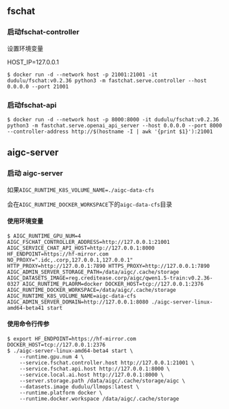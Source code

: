 ## fschat

### 启动fschat-controller

设置环境变量

HOST_IP=127.0.0.1


```
$ docker run -d --network host -p 21001:21001 -it dudulu/fschat:v0.2.36 python3 -m fastchat.serve.controller --host 0.0.0.0 --port 21001
```

### 启动fschat-api

```
$ docker run -d --network host -p 8000:8000 -it dudulu/fschat:v0.2.36 python3 -m fastchat.serve.openai_api_server --host 0.0.0.0 --port 8000 --controller-address http://$(hostname -I | awk '{print $1}'):21001
```


## aigc-server

### 启动 aigc-server

如果`AIGC_RUNTIME_K8S_VOLUME_NAME=./aigc-data-cfs`

会在`AIGC_RUNTIME_DOCKER_WORKSPACE`下的`aigc-data-cfs`目录

#### 使用环境变量

```
$ AIGC_RUNTIME_GPU_NUM=4 AIGC_FSCHAT_CONTROLLER_ADDRESS=http://127.0.0.1:21001 AIGC_SERVICE_CHAT_API_HOST=http://127.0.0.1:8000 HF_ENDPOINT=https://hf-mirror.com NO_PROXY=".idc,.corp,127.0.0.1,127.0.0.1" HTTP_PROXY=http://127.0.0.1:7890 HTTPS_PROXY=http://127.0.0.1:7890 AIGC_ADMIN_SERVER_STORAGE_PATH=/data/aigc/.cache/storage AIGC_DATASETS_IMAGE=reg.creditease.corp/aigc/qwen1.5-train:v0.2.36-0327 AIGC_RUNTIME_PLAORM=docker DOCKER_HOST=tcp://127.0.0.1:2376 AIGC_RUNTIME_DOCKER_WORKSPACE=/data/aigc/.cache/storage AIGC_RUNTIME_K8S_VOLUME_NAME=aigc-data-cfs AIGC_ADMIN_SERVER_DOMAIN=http://127.0.0.1:8080 ./aigc-server-linux-amd64-beta41 start
```

#### 使用命令行传参

```
$ export HF_ENDPOINT=https://hf-mirror.com DOCKER_HOST=tcp://127.0.0.1:2376
$ ./aigc-server-linux-amd64-beta4 start \
    --runtime.gpu.num 4 \
    --service.fschat.controller.host http://127.0.0.1:21001 \
    --service.fschat.api.host http://127.0.0.1:8000 \
    --service.local.ai.host http://127.0.0.1:8000 \
    --server.storage.path /data/aigc/.cache/storage/aigc \
    --datasets.image dudulu/llmops:latest \
    --runtime.platform docker \
    --runtime.docker.workspace /data/aigc/.cache/storage
```
